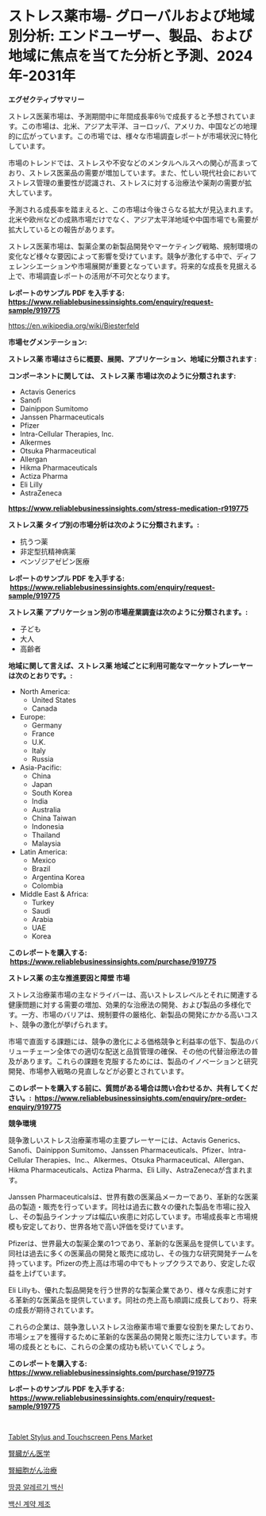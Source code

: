 <p><h1>ストレス薬市場- グローバルおよび地域別分析: エンドユーザー、製品、および地域に焦点を当てた分析と予測、2024年-2031年</h1></p><p><strong>エグゼクティブサマリー</strong></p>
<p><p>ストレス医薬市場は、予測期間中に年間成長率6％で成長すると予想されています。この市場は、北米、アジア太平洋、ヨーロッパ、アメリカ、中国などの地理的に広がっています。この市場では、様々な市場調査レポートが市場状況に特化しています。</p><p>市場のトレンドでは、ストレスや不安などのメンタルヘルスへの関心が高まっており、ストレス医薬品の需要が増加しています。また、忙しい現代社会においてストレス管理の重要性が認識され、ストレスに対する治療法や薬剤の需要が拡大しています。</p><p>予測される成長率を踏まえると、この市場は今後さらなる拡大が見込まれます。北米や欧州などの成熟市場だけでなく、アジア太平洋地域や中国市場でも需要が拡大しているとの報告があります。</p><p>ストレス医薬市場は、製薬企業の新製品開発やマーケティング戦略、規制環境の変化など様々な要因によって影響を受けています。競争が激化する中で、ディフェレンシエーションや市場展開が重要となっています。将来的な成長を見据える上で、市場調査レポートの活用が不可欠となります。</p></p>
<p><strong>レポートのサンプル PDF を入手する: <a href="https://www.reliablebusinessinsights.com/enquiry/request-sample/919775">https://www.reliablebusinessinsights.com/enquiry/request-sample/919775</a></strong></p>
<p><a href="https://en.wikipedia.org/wiki/Biesterfeld">https://en.wikipedia.org/wiki/Biesterfeld</a></p>
<p><strong>市場セグメンテーション:</strong></p>
<p><strong> ストレス薬 市場はさらに概要、展開、アプリケーション、地域に分類されます :</strong></p>
<p><strong>コンポーネントに関しては、 ストレス薬 市場は次のように分類されます: &nbsp;</strong></p>
<p><ul><li>Actavis Generics</li><li>Sanofi</li><li>Dainippon Sumitomo</li><li>Janssen Pharmaceuticals</li><li>Pfizer</li><li>Intra-Cellular Therapies, Inc.</li><li>Alkermes</li><li>Otsuka Pharmaceutical</li><li>Allergan</li><li>Hikma Pharmaceuticals</li><li>Actiza Pharma</li><li>Eli Lilly</li><li>AstraZeneca</li></ul></p>
<p><strong><a href="https://www.reliablebusinessinsights.com/stress-medication-r919775">https://www.reliablebusinessinsights.com/stress-medication-r919775</a></strong></p>
<p><strong> ストレス薬 タイプ別の市場分析は次のように分類されます。:</strong></p>
<p><ul><li>抗うつ薬</li><li>非定型抗精神病薬</li><li>ベンゾジアゼピン医療</li></ul></p>
<p><strong>レポートのサンプル PDF を入手する: &nbsp;<a href="https://www.reliablebusinessinsights.com/enquiry/request-sample/919775">https://www.reliablebusinessinsights.com/enquiry/request-sample/919775</a></strong></p>
<p><strong> ストレス薬 アプリケーション別の市場産業調査は次のように分類されます。:</strong></p>
<p><ul><li>子ども</li><li>大人</li><li>高齢者</li></ul></p>
<p><strong>地域に関して言えば、ストレス薬 地域ごとに利用可能なマーケットプレーヤーは次のとおりです。:</strong></p>
<p><ul>
    <li>
        North America:
        <ul>
            <li>United States</li>
            <li>Canada</li>
        </ul>
    </li>
    <li>
        Europe:
        <ul>
            <li>Germany</li>
            <li>France</li>
            <li>U.K.</li>
            <li>Italy</li>
            <li>Russia</li>
        </ul>
    </li>
    <li>
        Asia-Pacific:
        <ul>
            <li>China</li>
            <li>Japan</li>
            <li>South Korea</li>
            <li>India</li>
            <li>Australia</li>
            <li>China Taiwan</li>
            <li>Indonesia</li>
            <li>Thailand</li>
            <li>Malaysia</li>
        </ul>
    </li>
    <li>
        Latin America:
        <ul>
            <li>Mexico</li>
            <li>Brazil</li>
            <li>Argentina Korea</li>
            <li>Colombia</li>
        </ul>
    </li>
    <li>
        Middle East & Africa:
        <ul>
            <li>Turkey</li>
            <li>Saudi</li>
            <li>Arabia</li>
            <li>UAE</li>
            <li>Korea</li>
        </ul>
    </li>
    </ul></p>
<p><strong>このレポートを購入する: &nbsp;<a href="https://www.reliablebusinessinsights.com/purchase/919775">https://www.reliablebusinessinsights.com/purchase/919775</a></strong></p>
<p><strong>ストレス薬 の主な推進要因と障壁 市場</strong></p>
<p><p>ストレス治療薬市場の主なドライバーは、高いストレスレベルとそれに関連する健康問題に対する需要の増加、効果的な治療法の開発、および製品の多様化です。一方、市場のバリアは、規制要件の厳格化、新製品の開発にかかる高いコスト、競争の激化が挙げられます。</p><p>市場で直面する課題には、競争の激化による価格競争と利益率の低下、製品のバリューチェーン全体での適切な配送と品質管理の確保、その他の代替治療法の普及があります。これらの課題を克服するためには、製品のイノベーションと研究開発、市場参入戦略の見直しなどが必要とされています。</p></p>
<p><strong>このレポートを購入する前に、質問がある場合は問い合わせるか、共有してください。:&nbsp; <a href="https://www.reliablebusinessinsights.com/enquiry/pre-order-enquiry/919775">https://www.reliablebusinessinsights.com/enquiry/pre-order-enquiry/919775</a></strong></p>
<p><strong>競争環境</strong></p>
<p><p>競争激しいストレス治療薬市場の主要プレーヤーには、Actavis Generics、Sanofi、Dainippon Sumitomo、Janssen Pharmaceuticals、Pfizer、Intra-Cellular Therapies、Inc.、Alkermes、Otsuka Pharmaceutical、Allergan、Hikma Pharmaceuticals、Actiza Pharma、Eli Lilly、AstraZenecaが含まれます。</p><p>Janssen Pharmaceuticalsは、世界有数の医薬品メーカーであり、革新的な医薬品の製造・販売を行っています。同社は過去に数々の優れた製品を市場に投入し、その製品ラインナップは幅広い疾患に対応しています。市場成長率と市場規模も安定しており、世界各地で高い評価を受けています。</p><p>Pfizerは、世界最大の製薬企業の1つであり、革新的な医薬品を提供しています。同社は過去に多くの医薬品の開発と販売に成功し、その強力な研究開発チームを持っています。Pfizerの売上高は市場の中でもトップクラスであり、安定した収益を上げています。</p><p>Eli Lillyも、優れた製品開発を行う世界的な製薬企業であり、様々な疾患に対する革新的な医薬品を提供しています。同社の売上高も順調に成長しており、将来の成長が期待されています。</p><p>これらの企業は、競争激しいストレス治療薬市場で重要な役割を果たしており、市場シェアを獲得するために革新的な医薬品の開発と販売に注力しています。市場の成長とともに、これらの企業の成功も続いていくでしょう。</p></p>
<p><strong>このレポートを購入する: &nbsp; <a href="https://www.reliablebusinessinsights.com/purchase/919775">https://www.reliablebusinessinsights.com/purchase/919775</a></strong></p>
<p><strong>レポートのサンプル PDF を入手する: &nbsp;<a href="https://www.reliablebusinessinsights.com/enquiry/request-sample/919775">https://www.reliablebusinessinsights.com/enquiry/request-sample/919775</a></strong><strong></strong></p>
<p>&nbsp;</p>
<p><p><a href="https://github.com/sarohimweaach77/Market-Research-Report-List-1/blob/main/tablet-stylus-and-touchscreen-pens-market.md">Tablet Stylus and Touchscreen Pens Market</a></p><p><a href="https://github.com/DanykaKilback/Market-Research-Report-List-2/blob/main/5828503183009.md">腎臓がん医学</a></p><p><a href="https://github.com/RandallRunte2023/Market-Research-Report-List-2/blob/main/4684020183008.md">腎細胞がん治療</a></p><p><a href="https://github.com/shampaakter36/Market-Research-Report-List-1/blob/main/9727243185655.md">땅콩 알레르기 백신</a></p><p><a href="https://github.com/LuckeyCorbin/Market-Research-Report-List-1/blob/main/9654988185656.md">백신 계약 제조</a></p></p>